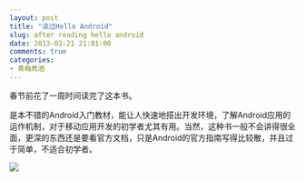 ```yaml
---
layout: post
title: "读过Hello Android"
slug: after reading hello android
date: 2013-02-21 21:01:00
comments: true
categories:
- 青梅煮酒
---
```

春节前花了一周时间读完了这本书。

是本不错的Android入门教材，能让人快速地搭出开发环境，了解Android应用的运作机制，对于移动应用开发的初学者尤其有用。当然，这种书一般不会讲得很全面，更深的东西还是要看官方文档，只是Android的官方指南写得比较散，并且过于简单，不适合初学者。

![](http://pic.yupoo.com/leninlee/CEUw95b5/gewxz.jpg)
